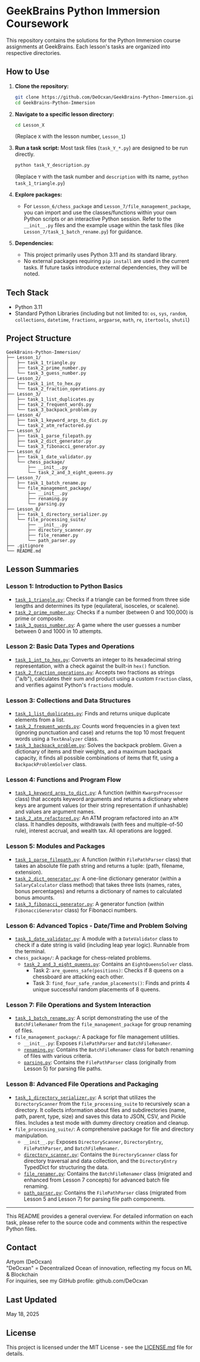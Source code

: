 # GeekBrains Python Immersion Coursework

This repository contains the solutions for the Python Immersion course assignments at GeekBrains. Each lesson's tasks are organized into respective directories.

## How to Use

1.  **Clone the repository:**
    ```bash
    git clone https://github.com/DeOcxan/GeekBrains-Python-Immersion.git
    cd GeekBrains-Python-Immersion
    ```

2.  **Navigate to a specific lesson directory:**
    ```bash
    cd Lesson_X 
    ```
    (Replace `X` with the lesson number, `Lesson_1`)

3.  **Run a task script:**
    Most task files (`task_Y_*.py`) are designed to be run directly.
    ```bash
    python task_Y_description.py
    ```
    (Replace `Y` with the task number and `description` with its name, `python task_1_triangle.py`)

4.  **Explore packages:**
    *   For `Lesson_6/chess_package` and `Lesson_7/file_management_package`, you can import and use the classes/functions within your own Python scripts or an interactive Python session. Refer to the `__init__.py` files and the example usage within the task files (like `Lesson_7/task_1_batch_rename.py`) for guidance.

5.  **Dependencies:**
    *   This project primarily uses Python 3.11 and its standard library.
    *   No external packages requiring `pip install` are used in the current tasks. If future tasks introduce external dependencies, they will be noted.

## Tech Stack
- Python 3.11
- Standard Python Libraries (including but not limited to: `os`, `sys`, `random`, `collections`, `datetime`, `fractions`, `argparse`, `math`, `re`, `itertools`, `shutil`)

## Project Structure

```
GeekBrains-Python-Immersion/
├── Lesson_1/
│   ├── task_1_triangle.py
│   ├── task_2_prime_number.py
│   └── task_3_guess_number.py
├── Lesson_2/
│   ├── task_1_int_to_hex.py
│   └── task_2_fraction_operations.py
├── Lesson_3/
│   ├── task_1_list_duplicates.py
│   ├── task_2_frequent_words.py
│   └── task_3_backpack_problem.py
├── Lesson_4/
│   ├── task_1_keyword_args_to_dict.py
│   └── task_2_atm_refactored.py
├── Lesson_5/
│   ├── task_1_parse_filepath.py
│   ├── task_2_dict_generator.py
│   └── task_3_fibonacci_generator.py
├── Lesson_6/
│   ├── task_1_date_validator.py
│   └── chess_package/
│       ├── __init__.py
│       └── task_2_and_3_eight_queens.py
├── Lesson_7/
│   ├── task_1_batch_rename.py
│   └── file_management_package/
│       ├── __init__.py
│       ├── renaming.py
│       └── parsing.py
├── Lesson_8/
│   ├── task_1_directory_serializer.py
│   └── file_processing_suite/
│       ├── __init__.py
│       ├── directory_scanner.py
│       ├── file_renamer.py
│       └── path_parser.py
├── .gitignore
└── README.md
```

## Lesson Summaries

### Lesson 1: Introduction to Python Basics
*   [`task_1_triangle.py`](Lesson_1/task_1_triangle.py): Checks if a triangle can be formed from three side lengths and determines its type (equilateral, isosceles, or scalene).
*   [`task_2_prime_number.py`](Lesson_1/task_2_prime_number.py): Checks if a number (between 0 and 100,000) is prime or composite.
*   [`task_3_guess_number.py`](Lesson_1/task_3_guess_number.py): A game where the user guesses a number between 0 and 1000 in 10 attempts.

### Lesson 2: Basic Data Types and Operations
*   [`task_1_int_to_hex.py`](Lesson_2/task_1_int_to_hex.py): Converts an integer to its hexadecimal string representation, with a check against the built-in `hex()` function.
*   [`task_2_fraction_operations.py`](Lesson_2/task_2_fraction_operations.py): Accepts two fractions as strings ("a/b"), calculates their sum and product using a custom `Fraction` class, and verifies against Python's `fractions` module.

### Lesson 3: Collections and Data Structures
*   [`task_1_list_duplicates.py`](Lesson_3/task_1_list_duplicates.py): Finds and returns unique duplicate elements from a list.
*   [`task_2_frequent_words.py`](Lesson_3/task_2_frequent_words.py): Counts word frequencies in a given text (ignoring punctuation and case) and returns the top 10 most frequent words using a `TextAnalyzer` class.
*   [`task_3_backpack_problem.py`](Lesson_3/task_3_backpack_problem.py): Solves the backpack problem. Given a dictionary of items and their weights, and a maximum backpack capacity, it finds all possible combinations of items that fit, using a `BackpackProblemSolver` class.

### Lesson 4: Functions and Program Flow
*   [`task_1_keyword_args_to_dict.py`](Lesson_4/task_1_keyword_args_to_dict.py): A function (within `KwargsProcessor` class) that accepts keyword arguments and returns a dictionary where keys are argument values (or their string representation if unhashable) and values are argument names.
*   [`task_2_atm_refactored.py`](Lesson_4/task_2_atm_refactored.py): An ATM program refactored into an `ATM` class. It handles deposits, withdrawals (with fees and multiple-of-50 rule), interest accrual, and wealth tax. All operations are logged.

### Lesson 5: Modules and Packages
*   [`task_1_parse_filepath.py`](Lesson_5/task_1_parse_filepath.py): A function (within `FilePathParser` class) that takes an absolute file path string and returns a tuple: (path, filename, extension).
*   [`task_2_dict_generator.py`](Lesson_5/task_2_dict_generator.py): A one-line dictionary generator (within a `SalaryCalculator` class method) that takes three lists (names, rates, bonus percentages) and returns a dictionary of names to calculated bonus amounts.
*   [`task_3_fibonacci_generator.py`](Lesson_5/task_3_fibonacci_generator.py): A generator function (within `FibonacciGenerator` class) for Fibonacci numbers.

### Lesson 6: Advanced Topics - Date/Time and Problem Solving
*   [`task_1_date_validator.py`](Lesson_6/task_1_date_validator.py): A module with a `DateValidator` class to check if a date string is valid (including leap year logic). Runnable from the terminal.
*   `chess_package/`: A package for chess-related problems.
    *   [`task_2_and_3_eight_queens.py`](Lesson_6/chess_package/task_2_and_3_eight_queens.py): Contains an `EightQueensSolver` class.
        *   Task 2: `are_queens_safe(positions)`: Checks if 8 queens on a chessboard are attacking each other.
        *   Task 3: `find_four_safe_random_placements()`: Finds and prints 4 unique successful random placements of 8 queens.

### Lesson 7: File Operations and System Interaction
*   [`task_1_batch_rename.py`](Lesson_7/task_1_batch_rename.py): A script demonstrating the use of the `BatchFileRenamer` from the `file_management_package` for group renaming of files.
*   `file_management_package/`: A package for file management utilities.
    *   `__init__.py`: Exposes `FilePathParser` and `BatchFileRenamer`.
    *   [`renaming.py`](Lesson_7/file_management_package/renaming.py): Contains the `BatchFileRenamer` class for batch renaming of files with various criteria.
    *   [`parsing.py`](Lesson_7/file_management_package/parsing.py): Contains the `FilePathParser` class (originally from Lesson 5) for parsing file paths.

### Lesson 8: Advanced File Operations and Packaging
*   [`task_1_directory_serializer.py`](Lesson_8/task_1_directory_serializer.py): A script that utilizes the `DirectoryScanner` from the `file_processing_suite` to recursively scan a directory. It collects information about files and subdirectories (name, path, parent, type, size) and saves this data to JSON, CSV, and Pickle files. Includes a test mode with dummy directory creation and cleanup.
*   `file_processing_suite/`: A comprehensive package for file and directory manipulation.
    *   `__init__.py`: Exposes `DirectoryScanner`, `DirectoryEntry`, `FilePathParser`, and `BatchFileRenamer`.
    *   [`directory_scanner.py`](Lesson_8/file_processing_suite/directory_scanner.py): Contains the `DirectoryScanner` class for directory traversal and data collection, and the `DirectoryEntry` TypedDict for structuring the data.
    *   [`file_renamer.py`](Lesson_8/file_processing_suite/file_renamer.py): Contains the `BatchFileRenamer` class (migrated and enhanced from Lesson 7 concepts) for advanced batch file renaming.
    *   [`path_parser.py`](Lesson_8/file_processing_suite/path_parser.py): Contains the `FilePathParser` class (migrated from Lesson 5 and Lesson 7) for parsing file path components.

---
This README provides a general overview. For detailed information on each task, please refer to the source code and comments within the respective Python files.

## Contact
Artyom (DeOcxan)  
"DeOcxan" = Decentralized Ocean of innovation, reflecting my focus on ML & Blockchain  
For inquiries, see my GitHub profile: github.com/DeOcxan

## Last Updated
May 18, 2025

## License
This project is licensed under the MIT License - see the [LICENSE.md](LICENSE.md) file for details.
